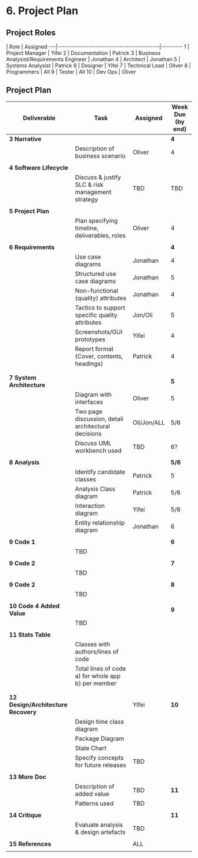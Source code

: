 # 6. Project Plan

## Project Roles

   | Role                                      | Assigned
---|-------------------------------------------|---------
1  | Project Manager                           | Yifei
2  | Documentation                             | Patrick
3  | Business Analysist/Requirements Engineer  | Jonathan
4  | Architect                                 | Jonathan
5  | Systems Analysist                         | Patrick
6  | Designer                                  | Yifei
7  | Technical Lead                            | Oliver
8  | Programmers                               | All
9  | Tester                                    | All
10 | Dev Ops                                   | Oliver


## Project Plan

 Deliverable            | Task                                              | Assigned    | Week Due (by end)
------------------------|---------------------------------------------------|-------------|---------
**3 Narrative**         |                                                   |             |  **4**
                        | Description of business scenario                  | Oliver      |  4
                        |                                                   |             |
**4 Software Lifecycle**|                                                   |             |
                        | Discuss & justify SLC & risk management strategy  | TBD         |  TBD
                        |                                                   |             |
**5 Project Plan**      |                                                   |             |
                        | Plan specifying timeline, deliverables, roles     | Oliver      |  4
                        |                                                   |             |
**6 Requirements**      |                                                   |             |  **4**
                        | Use case diagrams                                 | Jonathan    |  4
                        | Structured use case diagrams                      | Jonathan    |  5
                        | Non-functional (quality) attributes               | Jonathan    |  4
                        | Tactics to support specific quality attributes    | Jon/Oli     |  5
                        | Screenshots/GUI prototypes                        | Yifei       |  4
                        | Report format (Cover, contents, headings)         | Patrick     |  4
                        |                                                   |             |
                        |                                                   |             |
**7 System Architecture**|                                                  |             |  **5**
                        | Diagram with interfaces                           | Oliver      |  5
                        | Two page discussion, detail architectural decisions | Oli/Jon/ALL |  5/6
                        | Discuss UML workbench used                        | TBD         |  6?
                        |                                                   |             |
**8 Analysis**          |                                                   |             |  **5/6**
                        | Identify candidate classes                        | Patrick     |  5
                        | Analysis Class diagram                            | Patrick     |  5/6
                        | Interaction diagram                               | Yifei       |  5/6
                        | Entity relationship diagram                       | Jonathan    |  6
                        |                                                   |             |
**9 Code 1**            |                                                   |             |  **6**
                        | TBD                                               |             |
                        |                                                   |             |
**9 Code 2**            |                                                   |             |  **7**
                        | TBD                                               |             |
                        |                                                   |             |
**9 Code 2**            |                                                   |             |  **8**
                        | TBD                                               |             |
                        |                                                   |             |
**10 Code 4 Added Value**|                                                  |             |  **9**
                        | TBD                                               |             |
                        |                                                   |             |
**11 Stats Table**      |                                                   |             |
                        | Classes with authors/lines of code                |             |
                        | Total lines of code a) for whole app b) per member|             |
                        |                                                   |             |
                        |                                                   |             |
**12 Design/Architecture Recovery** |                                       | Yifei       |  **10**
                        | Design time class diagram                         |             |
                        | Package Diagram                                   |             |
                        | State Chart                                       |             |
                        | Specify concepts for future releases              |   TBD       |
                        |                                                   |             |
**13 More Doc**         |                                                   |             |
                        | Description of added value                        |   TBD       |  **11**
                        | Patterns used                                     |   TBD       |
                        |                                                   |             |
**14 Critique**         |                                                   |             |  **11**
                        | Evaluate analysis & design artefacts              |   TBD       |
                        |                                                   |             |
**15 References**       |                                                   |   ALL       |
                        |                                                   |             |

